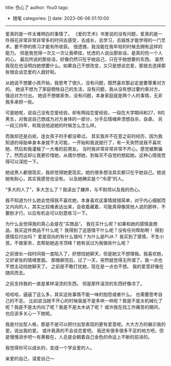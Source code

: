 title: 伤心了
author: You0
tags:
  - 随笔
categories: []
date: 2023-06-06 01:10:00
---
爱真的是一件太难明白的事情了。
《爱的艺术》书里说的没有问题，爱真的是一件得花非常非常非常多的时间去感受，去成长，去学习，去锻炼才能学得的一门艺术。要不停的练习才能有所收获。
很遗憾，我没能在我年轻的时候去拥有这样的能力。
但是我觉得一次又一次让我牵挂，忧虑的人说出那些话，是真的伤一个人的心。
最后所说的那些话，好像仍然只在乎她自己，只在乎她想要的东西。
虽然我现在也没明白她想要什么。如果自己不想改变，又只是想谈恋爱，那就去选择那些很会谈恋爱的人就好啦。

从她说不想要小孩开始，我思考了很久，没有问题，既然喜欢那必定是要尊重对方的。
她说不想为了家庭牺牲自己的生活，没有问题，我从没有想过要约束对方，强迫对方付出。
她说不想做家务，没有问题，本身家庭就是两个人的事情，无非我多承担一些。

可是她呢，说自己没有恋爱经验，却有两段恋爱经验，一段在大学期间和27，8的男生，对我说自己想成为对方身体的一部分，分手后情绪奔溃想自杀，自虐。
另一段三四年，和我说他追她的时候怎么怎么样。

而我却还是白纸，连女孩子的手都没牵过。
其实我并不在意之前的经历，因为我知道的母胎单身本身就不太可能，一开始和我说就行了，有一天突然说我不喜欢她，然后和我灌输了一大堆的前男友。
当时我非常非常非常不开心。感觉被欺骗了。然而这却让我更珍惜她，从偶尔想她，到每天不自觉的想起她。这种心情我觉得可以深挖一下。

她说男人都很现实，我却觉得她更现实。她的很多想法其实都只在乎她自己。她说她有耐心，其实我感觉也没有。
以及她确实是个“冷漠”的人。

“多大的人了”，多大怎么了？我读出了嫌弃，与不耐烦以及我的伤心。

我不知道为什么她会觉得我不喜欢她，本身喜欢这事情就很简单，对于内心细腻而又内向的人，其实比较难表达出来，会收着藏着，可能真得像其他人说的那样，不要脸才行。以后有机会可以刻意练习一下。

为什么会觉得我的真心会是在“买商品”。
我在买什么呢？如果和她的感情是商品，我买这件商品干什么呢？
我得到了这感情干什么呢？没有任何帮助啊！
得到感情后付出吗？
爱是双向的有什么错吗？为什么是PUA？
我买到了感情，不生小孩，不做家务，去帮助她追寻顶峰？她有说过为我做些什么呢？

之前很长一段时间我一度陷入了，好想找她聊天，但是她又不想理我。我喜欢她，又好紧张的情绪里面。
那晚聊完后，过了一天，突然就觉得无所谓了。我一点也不想主动找她聊天了。
之前是不敢打扰她，现在是一点也不想。
我的爱意好像在随风而去。

之前支持我的一直是某样滚烫的东西。
但是那件滚烫的东西好像凉了。

哈哈哈，逼逼了这么多，其实这些事情不能一味的抱怨或者什么。
也需要思考自己的不足。
比如说当她不开心的时候我是不是多哄一哄呢？我是不是太机械化了呢？我是不是太内向了呢？我是不是太木讷了呢？
或许我在找工作痛苦的期间，也应该多关心一下她呢。

我是付出型人格，那是不是可以把付出型表现的更有爱意呢。大大方方的展示我的爱。说出我的爱。
或许我真的不会谈恋爱吧。
我还有很多很多不足的地方吧，但是慢慢进步吧～有黄极在，人总是会朝着自己金色的命运上不断的前进的。

我觉得你可以成长的，变成一个学会爱的人。

亲爱的自己，请爱自己～